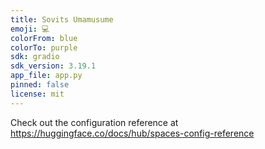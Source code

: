 ```yaml
---
title: Sovits Umamusume
emoji: 💻
colorFrom: blue
colorTo: purple
sdk: gradio
sdk_version: 3.19.1
app_file: app.py
pinned: false
license: mit
---
```


Check out the configuration reference at https://huggingface.co/docs/hub/spaces-config-reference
